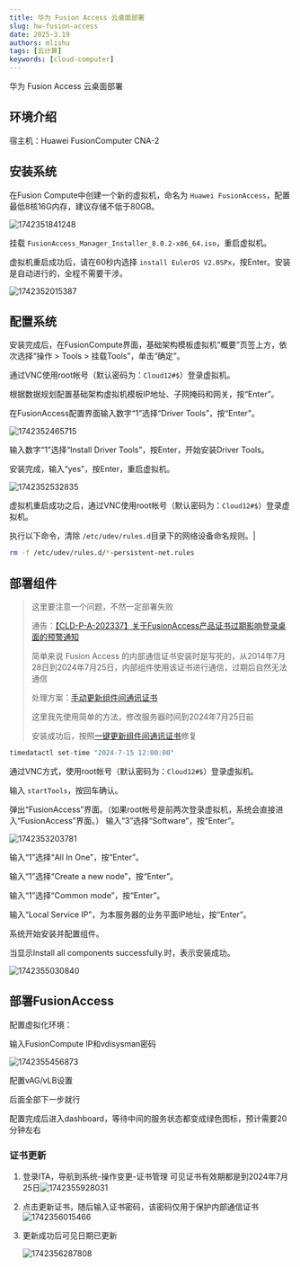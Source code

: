 ```yaml
---
title: 华为 Fusion Access 云桌面部署
slug: hw-fusion-access
date: 2025-3.19
authors: mlishu
tags: [云计算]
keywords: [cloud-computer]
---
```

华为 Fusion Access 云桌面部署

<!-- truncate -->

## 环境介绍

宿主机：Huawei FusionComputer CNA-2

## 安装系统

在Fusion Compute中创建一个新的虚拟机，命名为 `Huawei FusionAccess`，配置最低8核16G内存，建议存储不低于80GB。

![1742351841248](image/02-installVRM/1742351841248.png)

挂载 `FusionAccess_Manager_Installer_8.0.2-x86_64.iso`，重启虚拟机。

虚拟机重启成功后，请在60秒内选择 `install EulerOS V2.0SPx`，按Enter。安装是自动进行的，全程不需要干涉。

![1742352015387](image/02-installVRM/1742352015387.png)

## 配置系统

安装完成后，在FusionCompute界面，基础架构模板虚拟机“概要”页签上方，依次选择“操作 > Tools > 挂载Tools”，单击“确定”。

通过VNC使用root帐号（默认密码为：`Cloud12#$`）登录虚拟机。

根据数据规划配置基础架构虚拟机模板IP地址、子网掩码和网关，按“Enter”。

在FusionAccess配置界面输入数字“1”选择“Driver Tools”，按“Enter”。

![1742352465715](https://file+.vscode-resource.vscode-cdn.net/d%3A/Repositories/Cloud-Note/blog/CloudComputer/image/02-installVRM/1742352465715.png)

输入数字“1”选择“Install Driver Tools”，按Enter，开始安装Driver Tools。

安装完成，输入“yes”，按Enter，重启虚拟机。

![1742352532835](image/02-installVRM/1742352532835.png)

虚拟机重启成功之后，通过VNC使用root帐号（默认密码为：`Cloud12#$`）登录虚拟机。

执行以下命令，清除 `/etc/udev/rules.d`目录下的网络设备命名规则。|

```bash
rm -f /etc/udev/rules.d/*-persistent-net.rules
```

## 部署组件

> 这里要注意一个问题，不然一定部署失败
>
> 通告：[【CLD-P-A-202337】关于FusionAccess产品证书过期影响登录桌面的预警通知](https://support.huawei.com/enterprise/zh/bulletins-product/ENEWS2000020185)
>
> 简单来说 Fusion Access 的内部通信证书安装时是写死的，从2014年7月28日到2024年7月25日，内部组件使用该证书进行通信，过期后自然无法通信
>
> 处理方案：[手动更新组件间通讯证书](https://support.huawei.com/hedex/hdx.do?docid=EDOC1100184801&id=ZH-CN_TOPIC_0320043134)
>
> 这里我先使用简单的方法，修改服务器时间到2024年7月25日前
>
> 安装成功后，按照[一键更新组件间通讯证书](https://support.huawei.com/hedex/hdx.do?docid=EDOC1100184801&id=ZH-CN_TOPIC_0320043133)修复

```bash
timedatactl set-time "2024-7-15 12:00:00"
```

通过VNC方式，使用root帐号（默认密码为：`Cloud12#$`）登录虚拟机。

输入 `startTools`，按回车确认。

弹出“FusionAccess”界面。（如果root帐号是前两次登录虚拟机，系统会直接进入“FusionAccess”界面。）
输入“3”选择“Software”，按“Enter”。

![1742353203781](image/02-installVRM/1742353203781.png)

输入“1”选择“All In One”，按“Enter”。

输入“1”选择“Create a new node”，按“Enter”。

输入“1”选择“Common mode”，按“Enter”。

输入“Local Service IP”，为本服务器的业务平面IP地址，按“Enter”。

系统开始安装并配置组件。

当显示Install all components successfully.时，表示安装成功。

![1742355030840](image/02-installVRM/1742355030840.png)

## 部署FusionAccess

配置虚拟化环境：

输入FusionCompute IP和vdisysman密码

![1742355456873](image/02-installVRM/1742355456873.png)

配置vAG/vLB设置

后面全部下一步就行

配置完成后进入dashboard，等待中间的服务状态都变成绿色图标，预计需要20分钟左右

### 证书更新

1. 登录ITA，导航到系统-操作变更-证书管理
   可见证书有效期都是到2024年7月25日![1742355928031](image/02-installVRM/1742355928031.png)
2. 点击更新证书，随后输入证书密码，该密码仅用于保护内部通信证书![1742356015466](image/02-installVRM/1742356015466.png)
3. 更新成功后可见日期已更新

   ![1742356287808](image/02-installVRM/1742356287808.png)
